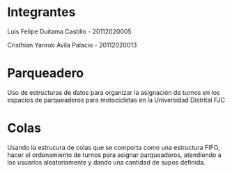 # Integrantes
Luis Felipe Duitama Castillo - 20112020005

Cristhian Yanrob Avila Palacio - 20112020013

# Parqueadero
Uso de estructuras de datos para organizar la asignación de turnos en los espacios de parqueaderos para motocicletas en la Universidad Distrital FJC

# Colas
Usando la estrucura de colas que se comporta como una estructura FIFO, hacer el ordenamiento de turnos para asignar parqueaderos, atendiendo a los usuarios aleatoriamente y dando una cantidad de supos definida.

